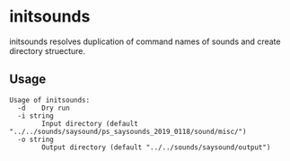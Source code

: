 # initsounds

initsounds resolves duplication of command names of sounds and create directory struecture.

## Usage

```
Usage of initsounds:
  -d    Dry run
  -i string
        Input directory (default "../../sounds/saysound/ps_saysounds_2019_0118/sound/misc/")
  -o string
        Output directory (default "../../sounds/saysound/output")
```
